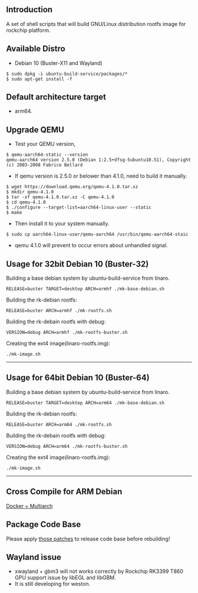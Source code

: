 ## Introduction
A set of shell scripts that will build GNU/Linux distribution rootfs image
for rockchip platform.

## Available Distro
* Debian 10 (Buster-X11 and Wayland)
```
$ sudo dpkg -i ubuntu-build-service/packages/*
$ sudo apt-get install -f
```

## Default architecture target
* arm64.

## Upgrade QEMU
* Test your QEMU version,
```
$ qemu-aarch64-static --version
qemu-aarch64 version 2.5.0 (Debian 1:2.5+dfsg-5ubuntu10.51), Copyright (c) 2003-2008 Fabrice Bellard
```
* If qemu version is 2.5.0 or belower than 4.1.0, need to build it manually.
```
$ wget https://download.qemu.org/qemu-4.1.0.tar.xz 
$ mkdir qemu-4.1.0
$ tar -xf qemu-4.1.0.tar.xz -C qemu-4.1.0
$ cd qemu-4.1.0
$ ./configure --target-list=aarch64-linux-user --static
$ make
```
* Then install it to your system manually.
```
$ sudo cp aarch64-linux-user/qemu-aarch64 /usr/bin/qemu-aarch64-staic
```
* qemu 4.1.0 will prevent to occur errors about unhandled signal.

## Usage for 32bit Debian 10 (Buster-32)
Building a base debian system by ubuntu-build-service from linaro.

	RELEASE=buster TARGET=desktop ARCH=armhf ./mk-base-debian.sh

Building the rk-debian rootfs:

	RELEASE=buster ARCH=armhf ./mk-rootfs.sh

Building the rk-debain rootfs with debug:

	VERSION=debug ARCH=armhf ./mk-rootfs-buster.sh

Creating the ext4 image(linaro-rootfs.img):

	./mk-image.sh
---

## Usage for 64bit Debian 10 (Buster-64)
Building a base debian system by ubuntu-build-service from linaro.

	RELEASE=buster TARGET=desktop ARCH=arm64 ./mk-base-debian.sh

Building the rk-debian rootfs:

	RELEASE=buster ARCH=arm64 ./mk-rootfs.sh

Building the rk-debain rootfs with debug:

	VERSION=debug ARCH=arm64 ./mk-rootfs-buster.sh

Creating the ext4 image(linaro-rootfs.img):

	./mk-image.sh
---

## Cross Compile for ARM Debian

[Docker + Multiarch](http://opensource.rock-chips.com/wiki_Cross_Compile#Docker)

## Package Code Base

Please apply [those patches](https://github.com/rockchip-linux/rk-rootfs-build/tree/master/packages-patches) to release code base before rebuilding!

## Wayland issue
* xwayland + gbm3 will not works correctly by Rockchip RK3399 T860 GPU support issue by libEGL and libGBM.
* It is still developing for weston.
